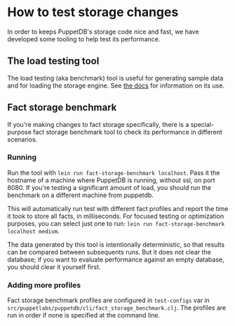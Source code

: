 # How to test storage changes

In order to keeps PuppetDB's storage code nice and fast, we have developed some
tooling to help test its performance.

## The load testing tool

The load testing (aka benchmark) tool is useful for generating sample data and
for loading the storage engine. See [the docs](load_testing_tool.markdown) for
information on its use.

## Fact storage benchmark

If you're making changes to fact storage specifically, there is a
special-purpose fact storage benchmark tool to check its performance in
different scenarios.

### Running
Run the tool with `lein run fact-storage-benchmark localhost`. Pass it the
hostname of a machine where PuppetDB is running, without ssl, on port 8080. If
you're testing a significant amount of load, you should run the benchmark on a
different machine from puppetdb.

This will automatically run test with different fact profiles and report the
time it took to store all facts, in milliseconds. For focused testing or
optimization purposes, you can select just one to run: `lein run
fact-storage-benchmark localhost medium`.

The data generated by this tool is intentionally deterministic, so that results
can be compared between subsequents runs. But it does not clear the database; if
you want to evaluate performance against an empty database, you should clear it
yourself first.

### Adding more profiles
Fact storage benchmark profiles are configured in `test-configs` var in
`src/puppetlabs/puppetdb/cli/fact_storage_benchmark.clj`. The profiles are run
in order if none is specified at the command line.
